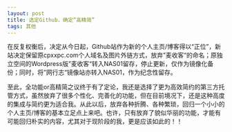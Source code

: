 ```yaml
---
layout: post
title: 选定Github，确定“高精简”
tags: 其他
---
```


在反复权衡后，决定从今日起，Github站作为新的个人主页/博客得以“正位”，新站决定保留原cpxxpc.com个人域名及图片外链方式，放弃”麦收客“的命名；原独立空间的Wordpress版”麦收客“转入NAS01留存，停止更新，仅作为镜像化备份；同时，将”网行志“镜像站亦转入NAS01，作为纪念性留存。

至此，全功能or高精简之议终于有了定论，我还是选择了更为高效简约的第三方托管方式，虽然放弃了很多个性化、完善化的功能，但在目前境况下，还是这种高度的集成与简约更为适合我。从此以后，放弃各种折腾、各种繁琐，回归一个小小的个人主页/博客的基本立足点上来吧。也许，只有放弃了貌似华丽的功能，才能有可能回归朴实的内容，尤其对于现阶段的我，更是应该如此的！！
